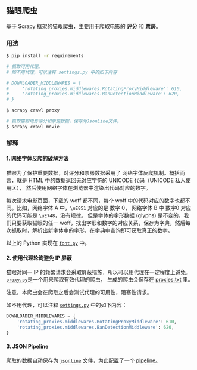 ## 猫眼爬虫

基于 Scrapy 框架的猫眼爬虫，主要用于爬取电影的 **评分** 和 **票房**。

### 用法

```bash
$ pip install -r requirements

# 抓取可用代理。
# 如不用代理，可以注释 settings.py 中的如下内容

# DOWNLOADER_MIDDLEWARES = {
#     'rotating_proxies.middlewares.RotatingProxyMiddleware': 610,
#     'rotating_proxies.middlewares.BanDetectionMiddleware': 620,
# }

$ scrapy crawl proxy

# 抓取猫眼电影评分和票房数据，保存为JsonLine文件。
$ scrapy crawl movie
```

### 解释

#### 1. 网络字体反爬的破解方法

猫眼为了保护重要数据，对评分和票房数据采用了 网络字体反爬机制。概括而言，就是 HTML 中的数据返回无对应字符的 UNICODE 代码（UNICODE 私人使用区），
然后使用网络字体在浏览器中渲染出代码对应的数字。

每次请求电影页面，下载的 woff 都不同，每个 woff 中的代码对应的数字也都不同。比如，网络字体 A 中，`\uE851` 对应的是 数字 0， 网络字体 B 中 数字0 对应的代码可能是 `\uE748`，没有规律。
但是字体的字形数据 (glyphs) 是不变的，我们只要获取猫眼的任一 woff，找出字形和数字的对应关系，保存为字典，然后每次抓取时，解析出新字体中的字形，在字典中查询即可获取真正的数字。

以上的 Python 实现在 [`font.py`](maoyan/font.py) 中。

#### 2. 使用代理轮询避免 IP 屏蔽

猫眼对同一 IP 的频繁请求会采取屏蔽措施，所以可以用代理在一定程度上避免。[`proxy.py`](maoyan/spiders/proxy.py)是一个用来爬取有效代理的爬虫， 生成的爬虫会保存在 [proxies.txt](proxies.txt) 里。

注意，本爬虫会在爬取之后会测试代理的可用性，阻塞性请求。

如不用代理，可以注释 [`settings.py`](maoyan/settings.py) 中的如下内容：

```python
DOWNLOADER_MIDDLEWARES = {
    'rotating_proxies.middlewares.RotatingProxyMiddleware': 610,
    'rotating_proxies.middlewares.BanDetectionMiddleware': 620,
}
```

#### 3. JSON Pipeline

爬取的数据自动保存为 [`jsonline`](movie.jsonline) 文件，为此配置了一个 [pipeline](maoyan/pipelines.py)。



